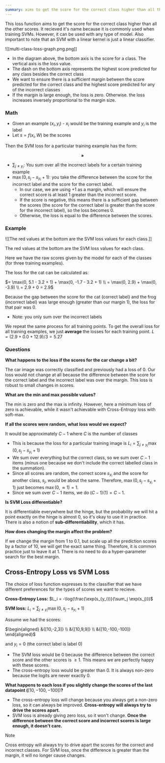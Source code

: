 ```yaml
---
summary: aims to get the score for the correct class higher than all the other scores
---
```

This loss function aims to get the score for the correct class higher than all the other scores. It recieved it's name because it is commonly used when training SVMs. However, it can be used with any type of model. Also important to note that an SVM with a linear kernel is just a linear classifier.

![[multi-class-loss-graph.png.png]]

- In the diagram above, the bottom axis is the score for a class. The vertical axis is the loss value.
- The dash on the bottom axis represents the highest score predicted for any class besides the correct class
- We want to ensure there is a sufficient margin between the score predicted for the correct class and the highest score predicted for any of the incorrect classes
- If the margin is large enough, the loss is zero. Otherwise. the loss increases inversely proportional to the margin size.

### Math

- Given an example $(x_i, y_i)$ - $x_i$ would be the training example and $y_i$ is the label
- Let $s = f(x_i, W)$ be the scores

Then the SVM loss for a particular training example has the form:

$$
 ⁍
$$

- $\sum_{j \neq y_i}$: You sum over all the incorrect labels for a certain training example
- $\max(0, s_j - s_{y_i} + 1)$: you take the difference between the score for the incorrect label and the score for the correct label.
    - In our case, we are using $+1$ as a margin, which will ensure the correct score is at least $1$ greater than the incorrect score.
    - If the score is negative, this means there is a sufficient gap between the scores (the score for the correct label is greater than the score for the incorrect label), so the loss becomes 0.
    - Otherwise, the loss is equal to the difference between the scores.

### Example

![[The red values at the bottom are the SVM loss values for each class.]]

The red values at the bottom are the SVM loss values for each class.

Here we have the raw scores given by the model for each of the classes (for three training examples).

The loss for the cat can be calculated as:

$= \max(0, 5.1 - 3.2 + 1) + \max(0, -1.7 - 3.2 + 1) \\ = \max(0, 2.9) + \max(0, -3.9) \\ = 2.9 + 0 = 2.9$

Because the gap between the score for the cat (correct label) and the frog (incorrect label) was large enough (greater than our margin $1$), the loss for that pair was 0.

- Note: you only sum over the incorrect labels

We repeat the same process for all training points. To get the overall loss for all training examples, we just **average** the losses for each training point. $L = (2.9 + 0.0 + 12.9) / 3 = 5.27$

### Questions

**What happens to the loss if the scores for the car change a bit?**

The car image was correctly classified and previously had a loss of 0. Our loss would not change at all because the difference between the score for the correct label and the incorrect label was over the margin. This loss is robust to small changes in scores.

**What are the min and max possible values?**

The min is zero and the max is infinity. However, here a minimum loss of zero is achievable, while it wasn't achievable with Cross-Entropy loss with soft-max.

**If all the scores were random, what loss would we expect?**

It would be approximately $C - 1$ where $C$ is the number of classes 

- This is because the loss for a particular training image is $L_i = \sum_{j \neq y_i} \max(0, s_j - s_{y_i} + 1)$
- We sum over everything but the correct class, so we sum over $C - 1$ items (minus one because we don't include the correct labelled class in the summation).
- Since all scores are random, the correct score $s_{y_i}$ and the score for another class, $s_j$, would be about the same. Therefore, $\max(0, s_j - s_{y_i} + 1)$ just becomes $\max(0, \approx 1) = 1$.
- Since we sum over $C - 1$ items, we do $(C - 1)(1) = C - 1$.

**Is SVM Loss differentiable?**

It is differentiable everywhere but the hinge, but the probability we will hit a point exactly on the hinge is almost 0, so it's okay to use it in practice. There is also a notion of **sub-differentiability**, which it has.

**How does changing the margin affect the problem?**

If we change the margin from $1$ to $0.1$, but scale up all the prediction scores by a factor of 10, we will get the exact same thing. Therefore, it is common practice just to leave it at 1. There is no need to do a hyper-parameter search for the best margin.

## Cross-Entropy Loss vs SVM Loss

The choice of loss function expresses to the classifier that we have different preferences for the types of scores we want to recieve.

**Cross-Entropy Loss:** $L_i = -\log(\frac{\exp(s_{y_i})}{\sum_j \exp(s_j)})$

**SVM loss:** $L_i = \sum_{j \neq y_i} \max(0, s_j - s_{y_i} + 1)$

Assume we had the scores:

$\begin{aligned}
&{[10,-2,3]} \\
&{[10,9,9]} \\
&{[10,-100,-100]}
\end{aligned}$

and $y_i = 0$ (the correct label is label 0)

- The  SVM loss would be $0$ because the difference between the correct score and the other scores is $\geq 1$. This means we are perfectly happy with these scores.
- The cross-entropy loss would be greater than 0. It is always non-zero because the logits are never exactly 0.

**What happens to each loss if you slightly change the scores of the last datapoint (**$[10,-100,-100]$)**?**

- The cross-entropy loss will change because you always get a non-zero loss, so it can always be improved. **Cross-entropy will always try to drive the scores apart.**
- SVM loss is already giving zero loss, so it won't change. **Once the difference between the correct score and incorrect scores is large enough, it doesn't care.**

> [!note]
> Cross entropy will always try to drive apart the scores for the correct and incorrect classes. For SVM loss, once the difference is greater than the margin, it will no longer cause changes.
> 
